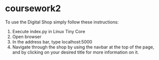 # coursework2

To use the Digital Shop simply follow these instructions:
1) Execute index.py in Linux Tiny Core
2) Open browser
3) In the address bar, type localhost:5000
4) Navigate through the shop by using the navbar at the top of the page, and by clicking on your desired title for more information on it.

